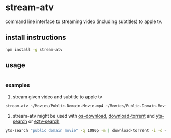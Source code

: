 # stream-atv

command line interface to streaming video (including subtitles) to apple tv.

## install instructions
```bash
npm install -g stream-atv
```

## usage

```bash
```

### examples

1. stream given video and subtitle to apple tv
```bash
stream-atv ~/Movies/Public.Domain.Movie.mp4 ~/Movies/Public.Domain.Movie.srt
```

2. stream-atv might be used with [os-download](https://github.com/esnunes/os-download), [download-torrent](https://github.com/esnunes/download-torrent) and [yts-search](https://github.com/esnunes/yts-search) or [eztv-search](https://github.com/esnunes/eztv-search)
```bash
yts-search "public domain movie" -q 1080p -m | download-torrent -i -d ~/Movies/ -u -o | os-download -l pob -i | stream-atv -i
```
